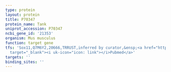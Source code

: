 ```yaml
---
type: protein
layout: protein
title: P70347
protein_name: Tank
uniprot_accession: P70347
ncbi_gene_id: '21353'
organism: Mus musculus
function: target gene
tfs: 'Sox11,Q7M6Y2,20666,TRRUST,inferred by curator,&ensp;<a href="https://www.ncbi.nlm.nih.gov/pubmed/?term=23201825%5Buid%5D"
  target="_blank"><i uk-icon="icon: link"></i>Pubmed</a>'
targets: ''
binding_sites: ''
---
```

